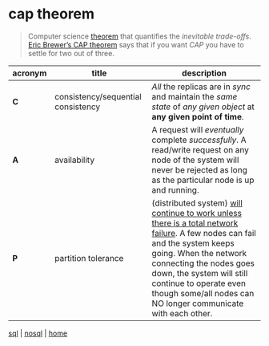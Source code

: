 # cap theorem

> Computer science [theorem][3] that quantifies the _inevitable trade-offs_. [Eric Brewer’s CAP theorem][4] says that if you want _CAP_ you have to settle for two out of three.

acronym | title | description
---|---|---
**C** | consistency/sequential consistency | _All_ the replicas are in _sync_ and maintain the _same state_ of _any given object_ at **any given point of time**.
**A** | availability | A request will _eventually_ complete _successfully_. A read/write request on any node of the system will never be rejected as long as the particular node is up and running.
**P** | partition tolerance | (distributed system) [will continue to work unless there is a total network failure](http://www.johndcook.com/blog/2009/07/06/brewer-cap-theorem-base/). A few nodes can fail and the system keeps going. When the network connecting the nodes goes down, the system will still continue to operate even though some/all nodes can NO longer communicate with each other.

[sql](../sql.md) | [nosql](../nosql.md) | [home](../../README.md)

[1]: https://neo4j.com/blog/acid-vs-base-consistency-models-explained/
[2]: https://people.eecs.berkeley.edu/~brewer/cs262b-2004/PODC-keynote.pdf
[3]: https://www.quora.com/What-Is-CAP-Theorem-1
[4]: http://www.julianbrowne.com/article/viewer/brewers-cap-theorem
